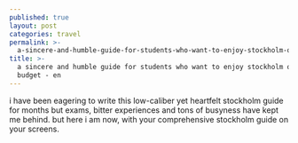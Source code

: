 ```yaml
---
published: true
layout: post
categories: travel
permalink: >-
  a-sincere-and-humble-guide-for-students-who-want-to-enjoy-stockholm-on-a-budget-en
title: >-
  a sincere and humble guide for students who want to enjoy stockholm on a
  budget - en
---
```

i have been eagering to write this low-caliber yet heartfelt stockholm guide for months but exams, bitter experiences and tons of busyness have kept me behind. but here i am now, with your comprehensive stockholm guide on your screens.
